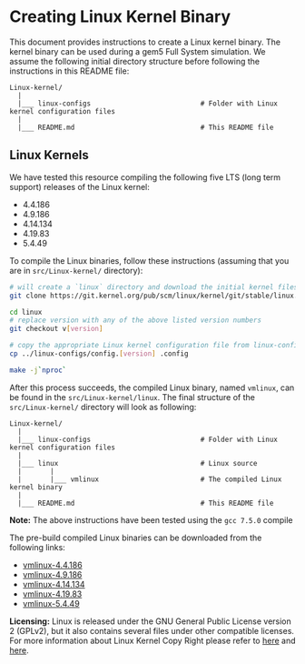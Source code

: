 # Creating Linux Kernel Binary

This document provides instructions to create a Linux kernel binary. The kernel binary can be used during a gem5 Full System simulation.
We assume the following initial directory structure before following the instructions in this README file:

```
Linux-kernel/
  |
  |___ linux-configs                           # Folder with Linux kernel configuration files
  |
  |___ README.md                               # This README file
```

## Linux Kernels

We have tested this resource compiling the following five LTS (long term support) releases of the Linux kernel:

- 4.4.186
- 4.9.186
- 4.14.134
- 4.19.83
- 5.4.49

To compile the Linux binaries, follow these instructions (assuming that you are in `src/Linux-kernel/` directory):

```sh
# will create a `linux` directory and download the initial kernel files into it.
git clone https://git.kernel.org/pub/scm/linux/kernel/git/stable/linux.git

cd linux
# replace version with any of the above listed version numbers
git checkout v[version]

# copy the appropriate Linux kernel configuration file from linux-configs/
cp ../linux-configs/config.[version] .config

make -j`nproc`
```

After this process succeeds, the compiled Linux binary, named  `vmlinux`, can be found in the `src/Linux-kernel/linux`.
The final structure of the `src/Linux-kernel/` directory will look as following:

```
Linux-kernel/
  |
  |___ linux-configs                           # Folder with Linux kernel configuration files
  |
  |___ linux                                   # Linux source
  |       |
  |       |___ vmlinux                         # The compiled Linux kernel binary
  |
  |___ README.md                               # This README file
```

**Note:** The above instructions have been tested using the `gcc 7.5.0` compile

The pre-build compiled Linux binaries can be downloaded from the following links:

- [vmlinux-4.4.186](http://dist.gem5.org/dist/develop/kernels/x86/static/vmlinux-4.4.186)
- [vmlinux-4.9.186](http://dist.gem5.org/dist/develop/kernels/x86/static/vmlinux-4.9.186)
- [vmlinux-4.14.134](http://dist.gem5.org/dist/develop/kernels/x86/static/vmlinux-4.14.134)
- [vmlinux-4.19.83](http://dist.gem5.org/dist/develop/kernels/x86/static/vmlinux-4.19.83)
- [vmlinux-5.4.49](http://dist.gem5.org/dist/develop/kernels/x86/static/vmlinux-5.4.49)


**Licensing:**
Linux is released under the GNU General Public License version 2 (GPLv2), but it also contains several files under other compatible licenses. For more information about Linux Kernel Copy Right please refer to [here](https://www.kernel.org/legal.html) and [here](https://www.kernel.org/doc/html/latest/process/license-rules.html#kernel-licensing).
